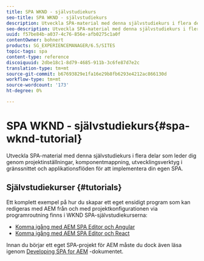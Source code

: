 ```yaml
---
title: SPA WKND - självstudiekurs
seo-title: SPA WKND - självstudiekurs
description: Utveckla SPA-material med denna självstudiekurs i flera delar som leder dig genom projektinställningar, komponentmappning, utvecklingsverktyg i gränssnittet och applikationsflöden för att implementera din egen SPA.
seo-description: Utveckla SPA-material med denna självstudiekurs i flera delar som leder dig genom projektinställningar, komponentmappning, utvecklingsverktyg i gränssnittet och applikationsflöden för att implementera din egen SPA.
uuid: f57be84b-a037-4c76-856e-afb0275c1a0f
contentOwner: bohnert
products: SG_EXPERIENCEMANAGER/6.5/SITES
topic-tags: spa
content-type: reference
discoiquuid: 2dbe18c1-8d79-4685-911b-3c6fe87d7e2c
translation-type: tm+mt
source-git-commit: b67693829e1fa16e29b8fb6293e4212ac866130d
workflow-type: tm+mt
source-wordcount: '173'
ht-degree: 0%

---
```



# SPA WKND - självstudiekurs{#spa-wknd-tutorial}

Utveckla SPA-material med denna självstudiekurs i flera delar som leder dig genom projektinställningar, komponentmappning, utvecklingsverktyg i gränssnittet och applikationsflöden för att implementera din egen SPA.

## Självstudiekurser {#tutorials}

Ett komplett exempel på hur du skapar ett eget ensidigt program som kan redigeras med AEM från och med projektkonfigurationen via programroutning finns i WKND SPA-självstudiekurserna:

* [Komma igång med AEM SPA Editor och Angular](https://docs.adobe.com/content/help/en/experience-manager-learn/spa-angular-tutorial/overview.html)
* [Komma igång med AEM SPA Editor och React](https://docs.adobe.com/content/help/en/experience-manager-learn/spa-react-tutorial/overview.html)

Innan du börjar ett eget SPA-projekt för AEM måste du dock även läsa igenom [Developing SPA for AEM](/help/sites-developing/spa-architecture.md) -dokumentet.

